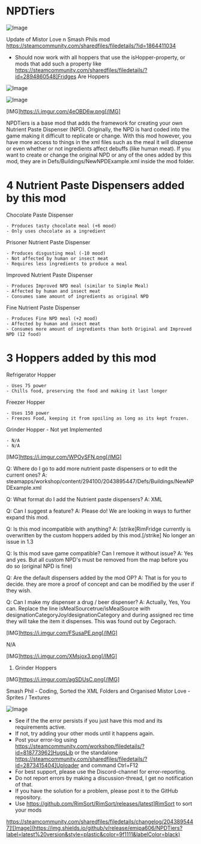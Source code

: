 # NPDTiers

![Image](https://i.imgur.com/buuPQel.png)

Update of Mistor Love n Smash Phils mod
https://steamcommunity.com/sharedfiles/filedetails/?id=1864411034

- Should now work with all hoppers that use the isHopper-property, or mods that add such a property like https://steamcommunity.com/sharedfiles/filedetails/?id=2894860548]Fridges Are Hoppers

![Image](https://i.imgur.com/pufA0kM.png)

	
![Image](https://i.imgur.com/Z4GOv8H.png)


[IMG]https://i.imgur.com/4eOBD6w.png[/IMG]

NPDTiers is a base mod that adds the framework for creating your own Nutrient Paste Dispenser (NPD). Originally, the NPD is hard coded into the game making it difficult to replicate or change.  With this mod however, you have more access to things in the xml files such as the meal it will dispense or even whether or not ingredients affect debuffs (like human meat). If you want to create or change the original NPD or any of the ones added by this mod, they are in Defs/Buildings/NewNPDExample.xml inside the mod folder.
 
#  4 Nutrient Paste Dispensers added by this mod 

Chocolate Paste Dispenser


    - Produces tasty chocolate meal (+6 mood)
    - Only uses chocolate as a ingredient


Prisoner Nutrient Paste Dispenser


    - Produces disgusting meal (-10 mood)
    - Not affected by human or insect meat
    - Requires less ingredients to produce a meal


Improved Nutrient Paste Dispenser


    - Produces Improved NPD meal (similar to Simple Meal)
    - Affected by human and insect meat
    - Consumes same amount of ingredients as original NPD


Fine Nutrient Paste Dispenser


    - Produces Fine NPD meal (+2 mood)
    - Affected by human and insect meat
    - Consumes more amount of ingredients than both Original and Improved NPD (12 food)



#  3 Hoppers added by this mod 

Refrigerator Hopper


    - Uses 75 power
    - Chills food, preserving the food and making it last longer


Freezer Hopper


    - Uses 150 power
    - Freezes Food, keeping it from spoiling as long as its kept frozen.


Grinder Hopper - Not yet Implemented


    - N/A
    - N/A



[IMG]https://i.imgur.com/WPOySFN.png[/IMG]

Q: Where do I go to add more nutrient paste dispensers or to edit the current ones?
A: steamapps/workshop/content/294100/2043895447/Defs/Buildings/NewNPDExample.xml

Q: What format do I add the Nutrient paste dispensers?
A: XML

Q: Can I suggest a feature?
A: Please do! We are looking in ways to further expand this mod.

Q: Is this mod incompatible with anything?
A: [strike]RimFridge currently is overwritten by the custom hoppers added by this mod.[/strike] No longer an issue in 1.3
 
Q: Is this mod save game compatible? Can I remove it without issue?
A: Yes and yes. But all custom NPD's must be removed from the map before you do so (original NPD is fine)

Q: Are the default dispensers added by the mod OP?
A: That is for you to decide. they are more a proof of concept and can be modified by the user if they wish.

Q: Can I make my dispenser a drug / beer dispenser?
A: Actually, Yes, You can. Replace the line isMealSourcetrue/isMealSource with designationCategoryJoy/designationCategory and during assigned rec time they will take the item it dispenses. This was found out by Cegorach.

[IMG]https://i.imgur.com/FSusaPE.png[/IMG]

N/A

[IMG]https://i.imgur.com/XMsjox3.png[/IMG]

1) Grinder Hoppers

[IMG]https://i.imgur.com/agSDUsC.png[/IMG]

Smash Phil - Coding, Sorted the XML Folders and Organised
Mistor Love - Sprites / Textures

![Image](https://i.imgur.com/PwoNOj4.png)



-  See if the the error persists if you just have this mod and its requirements active.
-  If not, try adding your other mods until it happens again.
-  Post your error-log using https://steamcommunity.com/workshop/filedetails/?id=818773962]HugsLib or the standalone https://steamcommunity.com/sharedfiles/filedetails/?id=2873415404]Uploader and command Ctrl+F12
-  For best support, please use the Discord-channel for error-reporting.
-  Do not report errors by making a discussion-thread, I get no notification of that.
-  If you have the solution for a problem, please post it to the GitHub repository.
-  Use https://github.com/RimSort/RimSort/releases/latest]RimSort to sort your mods



https://steamcommunity.com/sharedfiles/filedetails/changelog/2043895447]![Image](https://img.shields.io/github/v/release/emipa606/NPDTiers?label=latest%20version&style=plastic&color=9f1111&labelColor=black)

